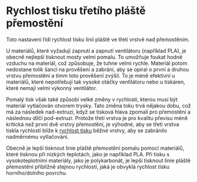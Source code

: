 Rychlost tisku třetího pláště přemostění
====
Toto nastavení řídí rychlost tisku linií pláště ve třetí vrstvě nad přemostěním.

U materiálů, které vyžadují zapnutí a zapnutí ventilátoru (například PLA), je obecně nejlepší tisknout mosty velmi pomalu. To umožňuje foukat hodně vzduchu na materiál, což způsobuje, že tuhne velmi rychle. Materiál potom nedostane tolik šancí na prověšení a zabrání, aby se opíral o první a druhou vrstvu přemostění a tímm toto prověšení zvýšil. To je méně efektivní u materiálů, které nepotřebují tak vysoké otáčky ventilátoru nebo u tiskáren, které nemají velmi výkonný ventilátor.

Pomalý tisk však také způsobí velké změny v rychlosti, kterou musí být materiál vytlačován otvorem trysky. Tato změna toku trvá nějakou dobu, což má za následek nad-extruzi, když se tisková hlava zpomalí pro přemostění a následnou dílčí pod-extruzi. Protože třetí vrstva je pro kvalitu převisu méně kritická než první dvě vrstvy přemostění, je výhodné, aby se třetí vrstva tiskla rychlostí blíže k [rychlost tisku](../speed/speed_topbottom.md) běžné vrstvy, aby se zabránilo nadměrnému vytlačování.

Obecně je lepší tisknout linie pláště přemostění pomalu pomocí materiálů, které tisknou při nízkých teplotách, jako je například PLA. Při tisku s vysokoteplotními materiály, jako je polykarbonát, je lepší tisknout linie pláště přemostění přibližně stejnou rychlostí, jaká je obvyklá rychlost tisku horního/dolního povrchu.